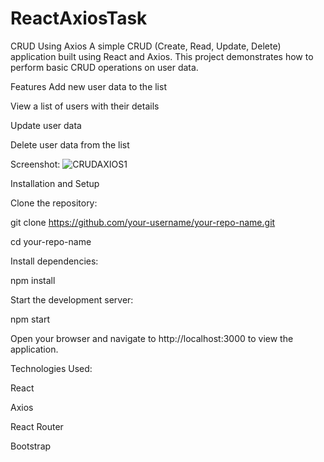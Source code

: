 # ReactAxiosTask
CRUD Using Axios
A simple CRUD (Create, Read, Update, Delete) application built using React and Axios. This project demonstrates how to perform basic CRUD operations on user data.

Features
Add new user data to the list

View a list of users with their details

Update user data

Delete user data from the list

Screenshot:
![CRUDAXIOS1](https://github.com/DhanalakshmiPrabhakaran/ReactAxiosTask/assets/151752769/ebefdcee-2e8e-40b6-9135-f721a56f7917)

Installation and Setup

Clone the repository:

git clone https://github.com/your-username/your-repo-name.git

cd your-repo-name

Install dependencies:

npm install

Start the development server:

npm start

Open your browser and navigate to http://localhost:3000 to view the application.

Technologies Used:

React

Axios

React Router

Bootstrap
